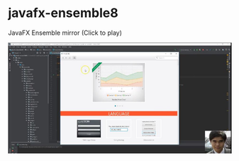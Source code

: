 # javafx-ensemble8

JavaFX Ensemble mirror (Click to play)

[![](https://github.com/melvincabatuan/javafx-ensemble8/blob/master/JavaFXEnsemble.JPG)](https://dlsu.instructuremedia.com/embed/bfdf8512-3407-433a-91d0-c1c1efb74fb7) 

